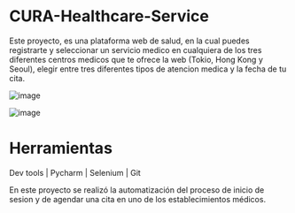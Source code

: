 # CURA-Healthcare-Service
Este proyecto, es una plataforma web de salud, en la cual puedes registrarte y seleccionar un servicio medico en cualquiera de los tres diferentes centros medicos que te ofrece la web (Tokio, Hong Kong y Seoul), elegir entre tres diferentes tipos de atencion medica y la fecha de tu cita.

![image](https://github.com/user-attachments/assets/e80d71dc-82ba-4fcb-96de-ce8a192ce934)

![image](https://github.com/user-attachments/assets/bd1b1e2f-ba4e-4ea3-aad6-bea91cb6216f)

# Herramientas

Dev tools | Pycharm | Selenium | Git

En este proyecto se realizó la automatización del proceso de inicio de sesion y de agendar una cita en uno de los establecimientos médicos.
